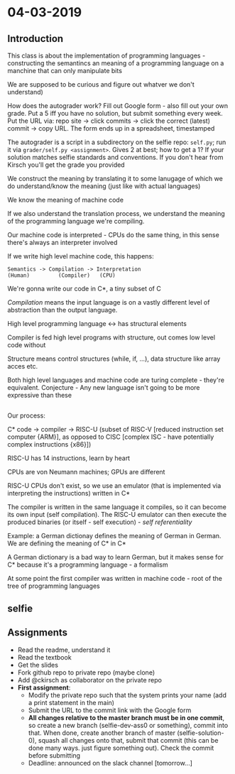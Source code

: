 # 04-03-2019

<!--TOC-->

## Introduction

This class is about the implementation of programming languages - constructing the semantincs an meaning of a programming language on a manchine that can only manipulate bits

We are supposed to be curious and figure out whatver we don't understand)

How does the autograder work? Fill out Google form - also fill out your own grade. Put a 5 iff you have no solution, but submit something every week. Put the URL via: repo site -> click commits -> click the correct (latest) commit -> copy URL. The form ends up in a spreadsheet, timestamped

The autograder is a script in a subdirectory on the selfie repo: `self.py`; run it via `grader/self.py <assignment>`. Gives 2 at best; how to get a 1? If your solution matches selfie standards and conventions. If you don't hear from Kirsch you'll get the grade you provided

We construct the meaning by translating it to some lanugage of which we do understand/know the meaning (just like with actual languages)

We know the meaning of machine code

If we also understand the translation process, we understand the meaning of the programming language we're compiling.

Our machine code is interpreted - CPUs do the same thing, in this sense there's always an interpreter involved

If we write high level machine code, this happens:

    Semantics -> Compilation -> Interpretation
    (Human)         (Compiler)   (CPU)

We're gonna write our code in C\*, a tiny subset of C

*Compilation* means the input language is on a vastly different level of abstraction than the output language.

High level programming language <-> has structural elements

Compiler is fed high level programs with structure, out comes low level code without

Structure means control structures (while, if, ...), data structure like array acces etc. 

Both high level languages and machine code are turing complete - they're equivalent. Conjecture - Any new language isn't going to be more expressive than these

## 

Our process:

C\* code -> compiler -> RISC-U (subset of RISC-V [reduced instruction set computer {ARM}], as opposed to CISC [complex ISC - have potentially complex instructions {x86}])

RISC-U has 14 instructions, learn by heart

CPUs are von Neumann machines; GPUs are different

RISC-U CPUs don't exist, so we use an emulator (that is implemented via interpreting the instructions) written in C\*

The compiler is written in the same language it compiles, so it can become its own input (self compilation). The RISC-U emulator can then execute the produced binaries (or itself - self execution) - *self referentiality*

Example: a German dictionay defines the meaning of German in German. We are defining the meaning of C\* in C\*

A German dictionary is a bad way to learn German, but it makes sense for C\* because it's a programming language - a formalism

At some point the first compiler was written in machine code - root of the tree of programming languages

## selfie



## Assignments

* Read the readme, understand it
* Read the textbook
* Get the slides
* Fork github repo to private repo (maybe clone) 
* Add @ckirsch as collaborator on the private repo
* **First assignment**:
    * Modify the private repo such that the system prints your name (add a print statement in the main)
    * Submit the URL to the commit link with the Google form
    * **All changes relative to the master branch must be in one commit**, so create a new branch (selfie-dev-ass0 or something), commit into that. When done, create another branch of master (selfie-solution-0), squash all changes onto that, submit that commit (this can be done many ways. just figure something out). Check the commit before submitting
    * Deadline: announced on the slack channel [tomorrow...]

